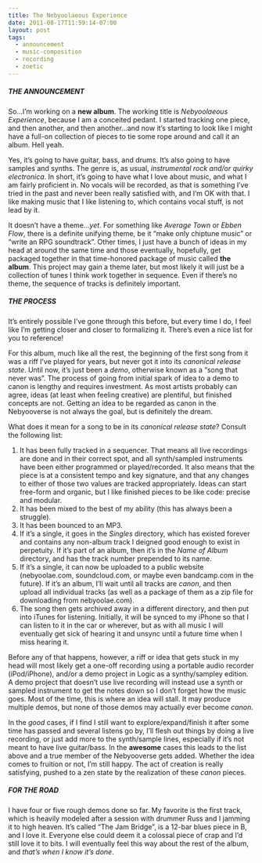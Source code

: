 ```yaml
---
title: The Nebyoolaeous Experience
date: 2011-08-17T11:59:14-07:00
layout: post
tags:
  - announcement
  - music-composition
  - recording
  - zoetic
---
```

##### THE ANNOUNCEMENT

So&#8230;I&#8217;m working on a **new album**. The working title is _Nebyoolaeous Experience_, because I am a conceited pedant. I started tracking one piece, and then another, and then another&#8230;and now it&#8217;s starting to look like I might have a full-on collection of pieces to tie some rope around and call it an album. Hell yeah.

<!--more-->

Yes, it&#8217;s going to have guitar, bass, and drums. It&#8217;s also going to have samples and synths. The genre is, as usual, _instrumental rock and/or quirky electronica_. In short, it&#8217;s going to have what I love about music, and what I am fairly proficient in. No vocals will be recorded, as that is something I&#8217;ve tried in the past and never been really satisfied with, and I&#8217;m OK with that. I like making music that I like listening to, which contains vocal stuff, is not lead by it.

It doesn&#8217;t have a theme&#8230;_yet_. For something like _Average Town_ or _Ebben Flow_, there is a definite unifying theme, be it &#8220;make only chiptune music&#8221; or &#8220;write an RPG soundtrack&#8221;. Other times, I just have a bunch of ideas in my head at around the same time and those eventually, hopefully, get packaged together in that time-honored package of music called **the album**. This project may gain a theme later, but most likely it will just be a collection of tunes I think work together in sequence. Even if there&#8217;s no theme, the sequence of tracks is definitely important.

##### THE PROCESS

It&#8217;s entirely possible I&#8217;ve gone through this before, but every time I do, I feel like I&#8217;m getting closer and closer to formalizing it. There&#8217;s even a nice list for you to reference!

For this album, much like all the rest, the beginning of the first song from it was a riff I&#8217;ve played for years, but never got it into its _canonical release state_. Until now, it&#8217;s just been a _demo_, otherwise known as a &#8220;song that never was&#8221;. The process of going from initial spark of idea to a demo to canon is lengthy and requires investment. As most artists probably can agree, ideas (at least when feeling creative) are plentiful, but finished concepts are not. Getting an idea to be regarded as canon in the Nebyooverse is not always the goal, but is definitely the dream.

What does it mean for a song to be in its _canonical release state_? Consult the following list:

  1. It has been fully tracked in a sequencer. That means all live recordings are done and in their correct spot, and all synth/sampled instruments have been either programmed or played/recorded. It also means that the piece is at a consistent tempo and key signature, and that any changes to either of those two values are tracked appropriately. Ideas can start free-form and organic, but I like finished pieces to be like code: precise and modular.
  2. It has been mixed to the best of my ability (this has always been a struggle).
  3. It has been bounced to an MP3.
  4. If it&#8217;s a single, it goes in the _Singles_ directory, which has existed forever and contains any non-album track I deigned good enough to exist in perpetuity. If it&#8217;s part of an album, then it&#8217;s in the _Name of Album_ directory, and has the track number prepended to its name.
  5. If it&#8217;s a single, it can now be uploaded to a public website (nebyoolae.com, soundcloud.com, or maybe even bandcamp.com in the future). If it&#8217;s an album, I&#8217;ll wait until all tracks are _canon_, and then upload all individual tracks (as well as a package of them as a zip file for downloading from nebyoolae.com).
  6. The song then gets archived away in a different directory, and then put into iTunes for listening. Initially, it will be synced to my iPhone so that I can listen to it in the car or wherever, but as with all music I will eventually get sick of hearing it and unsync until a future time when I miss hearing it.

Before any of that happens, however, a riff or idea that gets stuck in my head will most likely get a one-off recording using a portable audio recorder (iPod/iPhone), and/or a demo project in Logic as a synthy/sampley edition. A demo project that doesn&#8217;t use live recording will instead use a synth or sampled instrument to get the notes down so I don&#8217;t forget how the music goes. Most of the time, this is where an idea will stall. It may produce multiple demos, but none of those demos may actually ever become _canon_.

In the _good_ cases, if I find I still want to explore/expand/finish it after some time has passed and several listens go by, I&#8217;ll flesh out things by doing a live recording, or just add more to the synth/sample lines, especially if it&#8217;s not meant to have live guitar/bass. In the **awesome** cases this leads to the list above and a true member of the Nebyooverse gets added. Whether the idea comes to fruition or not, I&#8217;m still happy. The act of creation is really satisfying, pushed to a zen state by the realization of these _canon_ pieces.

##### FOR THE ROAD

I have four or five rough demos done so far. My favorite is the first track, which is heavily modeled after a session with drummer Russ and I jamming it to high heaven. It&#8217;s called &#8220;The Jam Bridge&#8221;, is a 12-bar blues piece in B, and I love it. Everyone else could deem it a colossal piece of crap and I&#8217;d still love it to bits. I will eventually feel this way about the rest of the album, and _that&#8217;s when I know it&#8217;s done_.
